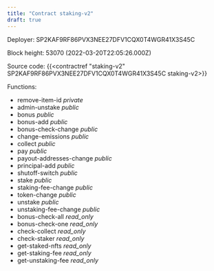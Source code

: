 ```yaml
---
title: "Contract staking-v2"
draft: true
---
```

Deployer: SP2KAF9RF86PVX3NEE27DFV1CQX0T4WGR41X3S45C


 



Block height: 53070 (2022-03-20T22:05:26.000Z)

Source code: {{<contractref "staking-v2" SP2KAF9RF86PVX3NEE27DFV1CQX0T4WGR41X3S45C staking-v2>}}

Functions:

* remove-item-id _private_
* admin-unstake _public_
* bonus _public_
* bonus-add _public_
* bonus-check-change _public_
* change-emissions _public_
* collect _public_
* pay _public_
* payout-addresses-change _public_
* principal-add _public_
* shutoff-switch _public_
* stake _public_
* staking-fee-change _public_
* token-change _public_
* unstake _public_
* unstaking-fee-change _public_
* bonus-check-all _read_only_
* bonus-check-one _read_only_
* check-collect _read_only_
* check-staker _read_only_
* get-staked-nfts _read_only_
* get-staking-fee _read_only_
* get-unstaking-fee _read_only_
